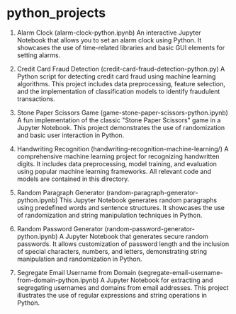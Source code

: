 # python_projects

1. Alarm Clock (alarm-clock-python.ipynb)
An interactive Jupyter Notebook that allows you to set an alarm clock using Python. It showcases the use of time-related libraries and basic GUI elements for setting alarms.

2. Credit Card Fraud Detection (credit-card-fraud-detection-python.py)
A Python script for detecting credit card fraud using machine learning algorithms. This project includes data preprocessing, feature selection, and the implementation of classification models to identify fraudulent transactions.

3. Stone Paper Scissors Game (game-stone-paper-scissors-python.ipynb)
A fun implementation of the classic "Stone Paper Scissors" game in a Jupyter Notebook. This project demonstrates the use of randomization and basic user interaction in Python.

4. Handwriting Recognition (handwriting-recognition-machine-learning/)
A comprehensive machine learning project for recognizing handwritten digits. It includes data preprocessing, model training, and evaluation using popular machine learning frameworks. All relevant code and models are contained in this directory.

5. Random Paragraph Generator (random-paragraph-generator-python.ipynb)
This Jupyter Notebook generates random paragraphs using predefined words and sentence structures. It showcases the use of randomization and string manipulation techniques in Python.

6. Random Password Generator (random-password-generator-python.ipynb)
A Jupyter Notebook that generates secure random passwords. It allows customization of password length and the inclusion of special characters, numbers, and letters, demonstrating string manipulation and randomization in Python.

7. Segregate Email Username from Domain (segregate-email-username-from-domain-python.ipynb)
A Jupyter Notebook for extracting and segregating usernames and domains from email addresses. This project illustrates the use of regular expressions and string operations in Python.

